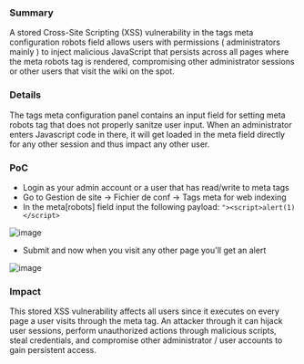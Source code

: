 ### Summary
A stored Cross-Site Scripting (XSS) vulnerability in the tags meta configuration robots field allows users with permissions ( administrators mainly ) to inject malicious JavaScript that persists across all pages where the meta robots tag is rendered, compromising other administrator sessions or other users that visit the wiki on the spot.

### Details
The tags meta configuration panel contains an input field for setting meta robots tag that does not properly sanitze user input. When an administrator enters Javascript code in there, it will get loaded in the meta field directly for any other session and thus impact any other user. 

### PoC

* Login as your admin account or a user that has read/write to meta tags
* Go to Gestion de site -> Fichier de conf -> Tags meta for web indexing
* In the meta[robots] field input the following payload: `"><script>alert(1)</script>`

![image](https://github.com/user-attachments/assets/32bedee7-e783-488b-a8fa-58f11addb358)

* Submit and now when you visit any other page you'll get an alert

![image](https://github.com/user-attachments/assets/338d9854-8469-4043-9eb6-f2ed10548507)

### Impact

This stored XSS vulnerability affects all users since it executes on every page a user visits through the meta tag. An attacker through it can hijack user sessions, perform unauthorized actions through malicious scripts, steal credentials, and compromise other administrator / user accounts to gain persistent access.
